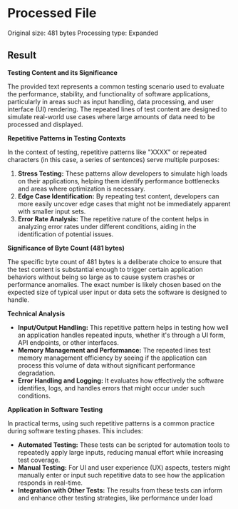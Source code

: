 # Processed File

Original size: 481 bytes
Processing type: Expanded

## Result

**Testing Content and its Significance**

The provided text represents a common testing scenario used to evaluate the performance, stability, and functionality of software applications, particularly in areas such as input handling, data processing, and user interface (UI) rendering. The repeated lines of test content are designed to simulate real-world use cases where large amounts of data need to be processed and displayed.

**Repetitive Patterns in Testing Contexts**

In the context of testing, repetitive patterns like "XXXX" or repeated characters (in this case, a series of sentences) serve multiple purposes:

1.  **Stress Testing:** These patterns allow developers to simulate high loads on their applications, helping them identify performance bottlenecks and areas where optimization is necessary.
2.  **Edge Case Identification:** By repeating test content, developers can more easily uncover edge cases that might not be immediately apparent with smaller input sets.
3.  **Error Rate Analysis:** The repetitive nature of the content helps in analyzing error rates under different conditions, aiding in the identification of potential issues.

**Significance of Byte Count (481 bytes)**

The specific byte count of 481 bytes is a deliberate choice to ensure that the test content is substantial enough to trigger certain application behaviors without being so large as to cause system crashes or performance anomalies. The exact number is likely chosen based on the expected size of typical user input or data sets the software is designed to handle.

**Technical Analysis**

-   **Input/Output Handling:** This repetitive pattern helps in testing how well an application handles repeated inputs, whether it's through a UI form, API endpoints, or other interfaces.
-   **Memory Management and Performance:** The repeated lines test memory management efficiency by seeing if the application can process this volume of data without significant performance degradation.
-   **Error Handling and Logging:** It evaluates how effectively the software identifies, logs, and handles errors that might occur under such conditions.

**Application in Software Testing**

In practical terms, using such repetitive patterns is a common practice during software testing phases. This includes:

-   **Automated Testing:** These tests can be scripted for automation tools to repeatedly apply large inputs, reducing manual effort while increasing test coverage.
-   **Manual Testing:** For UI and user experience (UX) aspects, testers might manually enter or input such repetitive data to see how the application responds in real-time.
-   **Integration with Other Tests:** The results from these tests can inform and enhance other testing strategies, like performance under load